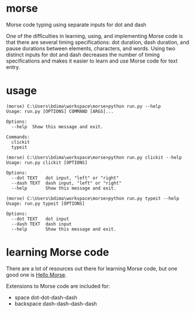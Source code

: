 # morse
Morse code typing using separate inputs for dot and dash

One of the difficulties in learning, using, and implementing Morse code is that there are several timing specifications: dot duration, dash duration, and pause durations between elements, characters, and words. Using two distinct inputs for dot and dash decreases the number of timing specifications and makes it easier to learn and use Morse code for text entry.

# usage
```
(morse) C:\Users\bdima\workspace\morse>python run.py --help
Usage: run.py [OPTIONS] COMMAND [ARGS]...

Options:
  --help  Show this message and exit.

Commands:
  clickit
  typeit

(morse) C:\Users\bdima\workspace\morse>python run.py clickit --help
Usage: run.py clickit [OPTIONS]

Options:
  --dot TEXT   dot input, "left" or "right"
  --dash TEXT  dash input, "left" or "right"
  --help       Show this message and exit.

(morse) C:\Users\bdima\workspace\morse>python run.py typeit --help
Usage: run.py typeit [OPTIONS]

Options:
  --dot TEXT   dot input
  --dash TEXT  dash input
  --help       Show this message and exit.
```

# learning Morse code

There are a lot of resources out there for learning Morse code, but one good one is [Hello Morse](https://experiments.withgoogle.com/collection/morse).

Extensions to Morse code are included for:
* space     dot-dot-dash-dash
* backspace dash-dash-dash-dash
